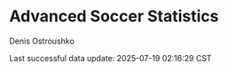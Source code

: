 # Advanced Soccer Statistics
Denis Ostroushko

<!-- gfm -->

Last successful data update: 2025-07-19 02:16:29 CST
